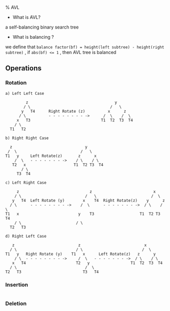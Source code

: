 % AVL

- What is AVL?

a self-balancing binary search tree

- What is balancing ?

we define that `balance factor(bf) = height(left subtree) - height(right subtree)` , if  `abs(bf) <= 1` , then AVL tree is balanced

## Operations

### Rotation

```
a) Left Left Case

         z                                      y 
        / \                                   /   \
       y   T4      Right Rotate (z)          x      z
      / \          - - - - - - - - ->      /  \    /  \ 
     x   T3                               T1  T2  T3  T4
    / \
  T1   T2

b) Right Right Case

  z                                y
 /  \                            /   \ 
T1   y     Left Rotate(z)       z      x
    /  \   - - - - - - - ->    / \    / \
   T2   x                     T1  T2 T3  T4
       / \
     T3  T4

c) Left Right Case

     z                               z                           x
    / \                            /   \                        /  \ 
   y   T4  Left Rotate (y)        x    T4  Right Rotate(z)    y      z
  / \      - - - - - - - - ->    /  \      - - - - - - - ->  / \    / \
T1   x                          y    T3                    T1  T2 T3  T4
    / \                        / \
  T2   T3

d) Right Left Case

   z                            z                            x
  / \                          / \                          /  \ 
T1   y   Right Rotate (y)    T1   x      Left Rotate(z)   z      y
    / \  - - - - - - - - ->     /  \   - - - - - - - ->  / \    / \
   x   T4                      T2   y                  T1  T2  T3  T4
  / \                              /  \
T2   T3                           T3   T4
```

### Insertion

```

```

### Deletion
